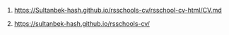1. https://Sultanbek-hash.github.io/rsschools-cv/rsschool-cv-html/CV.md

2. https://sultanbek-hash.github.io/rsschools-cv/
